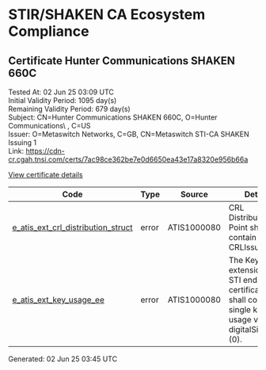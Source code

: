 # STIR/SHAKEN CA Ecosystem Compliance

## Certificate Hunter Communications SHAKEN 660C

Tested At: 02 Jun 25 03:09 UTC\
Initial Validity Period: 1095 day(s)\
Remaining Validity Period: 679 day(s)\
Subject: CN=Hunter Communications SHAKEN 660C, O=Hunter Communications\\ , C=US\
Issuer: O=Metaswitch Networks, C=GB, CN=Metaswitch STI-CA SHAKEN Issuing 1\
Link: https://cdn-cr.cgah.tnsi.com/certs/7ac98ce362be7e0d6650ea43e17a8320e956b66a

[View certificate details](https://x509.io/?cert=MIICizCCAjKgAwIBAgIQWaG7StuR6sHIC0o9qumbAjAKBggqhkjOPQQDAjBYMSswKQYDVQQDDCJNZXRhc3dpdGNoIFNUSS1DQSBTSEFLRU4gSXNzdWluZyAxMQswCQYDVQQGEwJHQjEcMBoGA1UECgwTTWV0YXN3aXRjaCBOZXR3b3JrczAeFw0yNDA0MTExMDA5MzJaFw0yNzA0MTExMDA5MzJaMFoxCzAJBgNVBAYTAlVTMR8wHQYDVQQKDBZIdW50ZXIgQ29tbXVuaWNhdGlvbnMgMSowKAYDVQQDDCFIdW50ZXIgQ29tbXVuaWNhdGlvbnMgU0hBS0VOIDY2MEMwWTATBgcqhkjOPQIBBggqhkjOPQMBBwNCAARTpHHYdMncX876StEmnaUh%2BcH%2BMj6MQhBWIzEcEmQ3FxP%2FIv34PoJQvz%2BEEFLoSkwZdP1f2%2Buw3rNEOuwc8Mepo4HbMIHYMAwGA1UdEwEB%2FwQCMAAwDgYDVR0PAQH%2FBAQDAgbAMBYGCCsGAQUFBwEaBAowCKAGFgQ2NjBDMEcGA1UdHwRAMD4wPKA6oDiGNmh0dHBzOi8vYXV0aGVudGljYXRlLWFwaS5pY29uZWN0aXYuY29tL2Rvd25sb2FkL3YxL2NybDAXBgNVHSAEEDAOMAwGCmCGSAGG%2FwkBAQQwHQYDVR0OBBYEFCXXiB%2FreZ3dc46amsoo2P7Wuy0UMB8GA1UdIwQYMBaAFM0epwAQENoyHWkaOdXSRgssPIfWMAoGCCqGSM49BAMCA0cAMEQCIEkikAz7CYj3d%2BP2uvVj2%2FH%2BuEKP%2BDqUVpe3LeV0UN7IAiBEsnkV7ONnHF7rH%2B4t0Jxx92vpXN%2FJLG%2FS6BB9AZyfhw%3D%3D)

| Code | Type | Source | Details |
|------|------|--------|---------|
| [e_atis_ext_crl_distribution_struct](../../ISSUES/e_atis_ext_crl_distribution_struct/README.md) | error | ATIS1000080 | CRL Distribution Point shall contain a CRLIssuer field |
| [e_atis_ext_key_usage_ee](../../ISSUES/e_atis_ext_key_usage_ee/README.md) | error | ATIS1000080 | The Key Usage extension for STI end-entity certificates shall contain a single key usage value of digitalSignature (0). |


Generated: 02 Jun 25 03:45 UTC